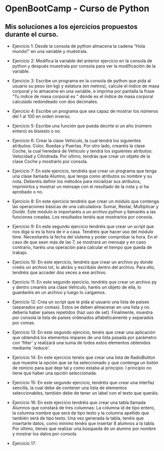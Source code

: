 # OpenBootCamp - Curso de Python
## Mis soluciones a los ejercicios propuestos durante el curso.

- Ejercicio 1:
Desde la consola de python almacena la cadena “Hola mundo!” en una variable y muéstrala.

- Ejercicio 2:
Modifica la variable del anterior ejercicio en la consola de python y después muestrala por consola para ver la modificación de la variable.

- Ejercicio 3:
Escribe un programa en la consola de python que pida al usuario su peso (en kg) y estatura (en metros),
calcule el índice de masa corporal y lo almacene en una variable, 
e imprima por pantalla la frase "Tu índice de masa corporal es " 
donde es el índice de masa corporal calculado redondeado con dos decimales.

- Ejercicio 4:
Escribe un programa que sea capaz de mostrar los números del 1 al 100 en orden inverso.

- Ejercicio 5:
Escribe una función que pueda decirte si un año (número entero) es bisiesto o no.

- Ejercicio 6:
Crear la clase Vehículo, la cual tendrá los siguientes atributos:
Color, Ruedas y Puertas.
Por otro lado, crearéis la clase Coche, la cual heredará de Vehículo y tendrá los siguientes atributos:
Velocidad y Cilindrada.
Por último, tendrás que crear un objeto de la clase Coche y mostrarlo por consola.

- Ejercicio 7:
En este ejercicio, tendréis que crear un programa que tenga una clase llamada Alumno, que tenga como atributos su nombre y su nota.
Deberéis definir los métodos para inicializar sus atributos, imprimirlos y mostrar un mensaje con el resultado de la nota y si ha aprobado o no.

- Ejercicio 8:
En este ejercicio tendréis que crear un módulo que contenga las operaciones básicas de una calculadora: Sumar, Restar, Multiplicar y Dividir.
Este módulo lo importaréis a un archivo python y llamaréis a las funciones creadas. Los resultados tenéis que mostrarlos por consola.

- Ejercicio 9:
En este segundo ejercicio tendréis que crear un script que nos diga si es la hora de ir a casa.
Tendréis que hacer uso del módulo time. Necesitaréis la fecha del sistema y poder comprobar la hora.
En el caso de que sean más de las 7, se mostrará un mensaje y en caso contrario, haréis una operación para calcular el tiempo que queda de trabajo.

- Ejercicio 10:
En este ejercicio, tendréis que crear un archivo py donde creéis un archivo txt, lo abráis y escribáis dentro del archivo.
Para ello, tendréis que acceder dos veces a ese archivo.

- Ejercicio 11:
En este segundo ejercicio, tendréis que crear un archivo py y dentro crearéis una clase Vehículo, haréis un objeto de ella, lo guardaréis en un archivo y luego lo cargamos.

- Ejercicio 12:
Crea un script que le pida al usuario una lista de países (separados por comas). Estos se deben almacenar en una lista y no debería haber países repetidos (haz uso de set). Finalmente, muestra por consola la lista de países ordenados alfabéticamente y separados por comas.

- Ejercicio 13:
En este segundo ejercicio, tenéis que crear una aplicación que obtendrá los elementos impares de una lista pasada por parámetro con 'filter' y realizará una suma de todos estos elementos obtenidos mediante 'reduce'.

- Ejercicio 14:
En este ejercicio tenéis que crear una lista de RadioButton que muestre la opción que se ha seleccionado y que contenga un botón de reinicio para que deje tal y como estaba al principio. l principio no tiene que haber una opción seleccionada.

- Ejercicio 15:
En este segundo ejercicio, tendréis que crear una interfaz sencilla, la cual debe de contener una lista de elementos seleccionables, también debe de tener un label con el texto que queráis.

- Ejercicio 16:
En este ejercicio tendréis que crear una tabla llamada Alumnos que constará de tres columnas: La columna id de tipo entero, la columna nombre que será de tipo texto y la columna apellido que también será de tipo texto. Una vez generada la tabla, tenéis que insertarle datos, como mínimo tenéis que insertar 8 alumnos a la tabla. Por último, tienes que realizar una búsqueda de un alumno por nombre y mostrar los datos por consola.

- Ejercicio 17:
